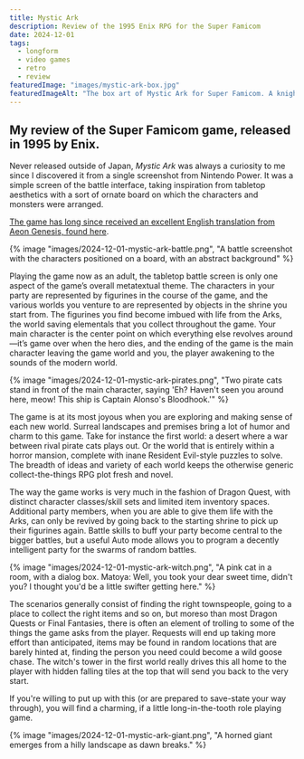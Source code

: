 ```yaml
---
title: Mystic Ark
description: Review of the 1995 Enix RPG for the Super Famicom
date: 2024-12-01
tags:
  - longform
  - video games
  - retro
  - review
featuredImage: "images/mystic-ark-box.jpg"
featuredImageAlt: "The box art of Mystic Ark for Super Famicom. A knight dressed in white enters a checkerboard floor tiled room, surrounded by elemental creatures."
---
```


My review of the Super Famicom game, released in 1995 by Enix.
---

Never released outside of Japan, *Mystic Ark* was always a curiosity to me since I discovered it from a single screenshot from Nintendo Power. It was a simple screen of the battle interface, taking inspiration from tabletop aesthetics with a sort of ornate board on which the characters and monsters were arranged.

[The game has long since received an excellent English translation from Aeon Genesis, found here](https://aeongenesis.net/projects/mysticark).

{% image "images/2024-12-01-mystic-ark-battle.png", "A battle screenshot with the characters positioned on a board, with an abstract background" %}

Playing the game now as an adult, the tabletop battle screen is only one aspect of the game’s overall metatextual theme. The characters in your party are represented by figurines in the course of the game, and the various worlds you venture to are represented by objects in the shrine you start from. The figurines you find become imbued with life from the Arks, the world saving elementals that you collect throughout the game. Your main character is the center point on which everything else revolves around—it’s game over when the hero dies, and the ending of the game is the main character leaving the game world and you, the player awakening to the sounds of the modern world.

{% image "images/2024-12-01-mystic-ark-pirates.png", "Two pirate cats stand in front of the main character, saying 'Eh? Haven't seen you around here, meow! This ship is Captain Alonso's Bloodhook.'" %}

The game is at its most joyous when you are exploring and making sense of each new world. Surreal landscapes and premises bring a lot of humor and charm to this game. Take for instance the first world: a desert where a war between rival pirate cats plays out. Or the world that is entirely within a horror mansion, complete with inane Resident Evil-style puzzles to solve. The breadth of ideas and variety of each world keeps the otherwise generic collect-the-things RPG plot fresh and novel.

The way the game works is very much in the fashion of Dragon Quest, with distinct character classes/skill sets and limited item inventory spaces. Additional party members, when you are able to give them life with the Arks, can only be revived by going back to the starting shrine to pick up their figurines again. Battle skills to buff your party become central to the bigger battles, but a useful Auto mode allows you to program a decently intelligent party for the swarms of random battles.

{% image "images/2024-12-01-mystic-ark-witch.png", "A pink cat in a room, with a dialog box. Matoya: Well, you took your dear sweet time, didn't you? I thought you'd be a little swifter getting here." %}

The scenarios generally consist of finding the right townspeople, going to a place to collect the right items and so on, but moreso than most Dragon Quests or Final Fantasies, there is often an element of trolling to some of the things the game asks from the player. Requests will end up taking more effort than anticipated, items may be found in random locations that are barely hinted at, finding the person you need could become a wild goose chase. The witch's tower in the first world really drives this all home to the player with hidden falling tiles at the top that will send you back to the very start.

If you're willing to put up with this (or are prepared to save-state your way through), you will find a charming, if a little long-in-the-tooth role playing game.

{% image "images/2024-12-01-mystic-ark-giant.png", "A horned giant emerges from a hilly landscape as dawn breaks." %}